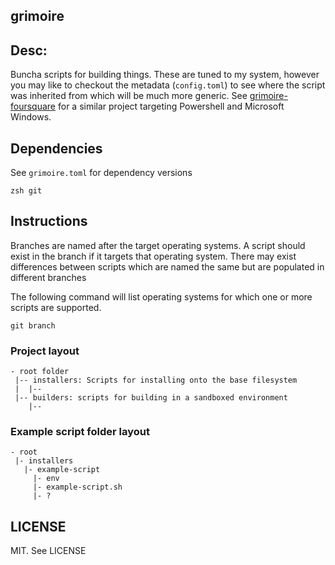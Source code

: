 grimoire
---

## Desc:
Buncha scripts for building things. These are tuned to my system, however you may like to checkout the metadata (`config.toml`) to see where the script was inherited from which will be much more generic.
See [grimoire-foursquare](https://git.sr.ht/~lgflorentino/grimoire-foursquare) for a similar project targeting Powershell and Microsoft Windows.

## Dependencies
See `grimoire.toml` for dependency versions
```
zsh git 
```

## Instructions
Branches are named after the target operating systems. A script should exist in the branch if it targets that operating system. There may exist differences between scripts which are named the same but are populated in different branches

The following command will list operating systems for which one or more scripts are supported.
```
git branch
```

### Project layout
```
- root folder
 |-- installers: Scripts for installing onto the base filesystem
 |  |--
 |-- builders: scripts for building in a sandboxed environment
    |--

```

### Example script folder layout
```
- root
 |- installers
   |- example-script
     |- env
     |- example-script.sh
     |- ?

```

## LICENSE

MIT. See LICENSE

